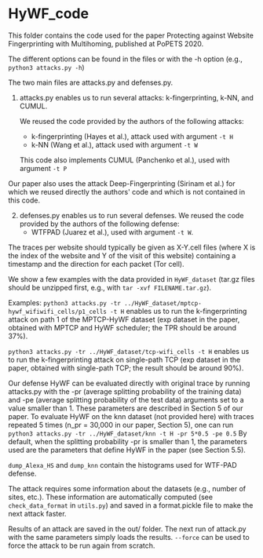 # HyWF_code

This folder contains the code used for the paper Protecting against Website Fingerprinting with Multihoming, published at PoPETS 2020.

The different options can be found in the files or with the -h option (e.g., `python3 attacks.py -h`)

The two main files are attacks.py and defenses.py.

1. attacks.py enables us to run several attacks: k-fingerprinting, k-NN, and CUMUL.

   We reused the code provided by the authors of the following attacks:

   * k-fingerprinting (Hayes et al.), attack used with argument `-t H`
   * k-NN (Wang et al.), attack used with argument `-t W`

   This code also implements CUMUL (Panchenko et al.), used with argument `-t P`

Our paper also uses the attack Deep-Fingerprinting (Sirinam et al.) for which we reused directly the authors' code and which is not contained in this code.

2. defenses.py enables us to run several defenses. We reused the code provided by the authors of the following defense:
   * WTFPAD (Juarez et al.), used with argument `-t W`.

The traces per website should typically be given as X-Y.cell files (where X is the index of the website and Y of the visit of this website) containing a timestamp and the direction for each packet (Tor cell).

We show a few examples with the data provided in `HyWF_dataset` (tar.gz files should be unzipped first, e.g., with `tar -xvf FILENAME.tar.gz`).

Examples:
`python3 attacks.py -tr ../HyWF_dataset/mptcp-hywf_wifiwifi_cells/p1_cells -t H`
enables us to run the k-fingerprinting attack on path 1 of the MPTCP-HyWF dataset (exp dataset in the paper, obtained
with MPTCP and HyWF scheduler; the TPR should be around 37%).

`python3 attacks.py -tr ../HyWF_dataset/tcp-wifi_cells -t H`
enables us to run the k-fingerprinting attack on single-path TCP (exp dataset in the paper, obtained with single-path TCP;
the result should be around 90%).

Our defense HyWF can be evaluated directly with original trace by running attacks.py with the -pr (average splitting
probability of the training data) and -pe (average splitting probability of the test data) arguments set to a value
smaller than 1. These parameters are described in Section 5 of our paper.
To evaluate HyWF on the knn dataset (not provided here) with traces repeated 5 times (n_pr = 30,000 in our paper, Section 5), one can run
`python3 attacks.py -tr ../HyWF_dataset/knn -t H -pr 5*0.5 -pe 0.5`
By default, when the splitting probability -pr is smaller than 1, the parameters used are the parameters that define HyWF in the paper (see Section 5.5).

`dump_Alexa_HS` and `dump_knn` contain the histograms used for WTF-PAD defense.

The attack requires some information about the datasets (e.g., number of sites, etc.). These information are automatically computed (see `check_data_format` in `utils.py`) and saved in a format.pickle file to make the next attack faster.

Results of an attack are saved in the out/ folder. The next run of attack.py with the same parameters simply loads the results. `--force` can be used to force the attack to be run again from scratch.

